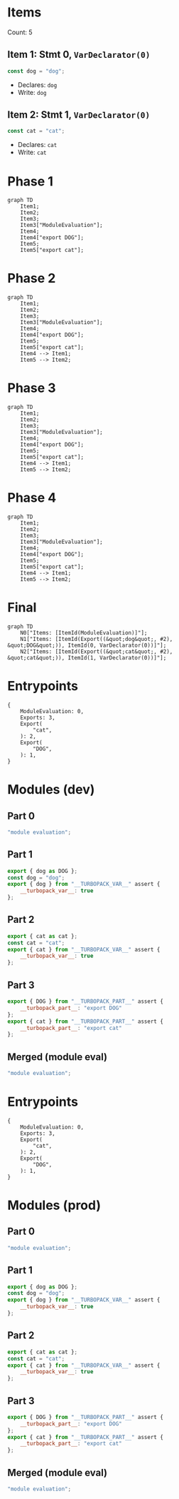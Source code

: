 # Items

Count: 5

## Item 1: Stmt 0, `VarDeclarator(0)`

```js
const dog = "dog";

```

- Declares: `dog`
- Write: `dog`

## Item 2: Stmt 1, `VarDeclarator(0)`

```js
const cat = "cat";

```

- Declares: `cat`
- Write: `cat`

# Phase 1
```mermaid
graph TD
    Item1;
    Item2;
    Item3;
    Item3["ModuleEvaluation"];
    Item4;
    Item4["export DOG"];
    Item5;
    Item5["export cat"];
```
# Phase 2
```mermaid
graph TD
    Item1;
    Item2;
    Item3;
    Item3["ModuleEvaluation"];
    Item4;
    Item4["export DOG"];
    Item5;
    Item5["export cat"];
    Item4 --> Item1;
    Item5 --> Item2;
```
# Phase 3
```mermaid
graph TD
    Item1;
    Item2;
    Item3;
    Item3["ModuleEvaluation"];
    Item4;
    Item4["export DOG"];
    Item5;
    Item5["export cat"];
    Item4 --> Item1;
    Item5 --> Item2;
```
# Phase 4
```mermaid
graph TD
    Item1;
    Item2;
    Item3;
    Item3["ModuleEvaluation"];
    Item4;
    Item4["export DOG"];
    Item5;
    Item5["export cat"];
    Item4 --> Item1;
    Item5 --> Item2;
```
# Final
```mermaid
graph TD
    N0["Items: [ItemId(ModuleEvaluation)]"];
    N1["Items: [ItemId(Export((&quot;dog&quot;, #2), &quot;DOG&quot;)), ItemId(0, VarDeclarator(0))]"];
    N2["Items: [ItemId(Export((&quot;cat&quot;, #2), &quot;cat&quot;)), ItemId(1, VarDeclarator(0))]"];
```
# Entrypoints

```
{
    ModuleEvaluation: 0,
    Exports: 3,
    Export(
        "cat",
    ): 2,
    Export(
        "DOG",
    ): 1,
}
```


# Modules (dev)
## Part 0
```js
"module evaluation";

```
## Part 1
```js
export { dog as DOG };
const dog = "dog";
export { dog } from "__TURBOPACK_VAR__" assert {
    __turbopack_var__: true
};

```
## Part 2
```js
export { cat as cat };
const cat = "cat";
export { cat } from "__TURBOPACK_VAR__" assert {
    __turbopack_var__: true
};

```
## Part 3
```js
export { DOG } from "__TURBOPACK_PART__" assert {
    __turbopack_part__: "export DOG"
};
export { cat } from "__TURBOPACK_PART__" assert {
    __turbopack_part__: "export cat"
};

```
## Merged (module eval)
```js
"module evaluation";

```
# Entrypoints

```
{
    ModuleEvaluation: 0,
    Exports: 3,
    Export(
        "cat",
    ): 2,
    Export(
        "DOG",
    ): 1,
}
```


# Modules (prod)
## Part 0
```js
"module evaluation";

```
## Part 1
```js
export { dog as DOG };
const dog = "dog";
export { dog } from "__TURBOPACK_VAR__" assert {
    __turbopack_var__: true
};

```
## Part 2
```js
export { cat as cat };
const cat = "cat";
export { cat } from "__TURBOPACK_VAR__" assert {
    __turbopack_var__: true
};

```
## Part 3
```js
export { DOG } from "__TURBOPACK_PART__" assert {
    __turbopack_part__: "export DOG"
};
export { cat } from "__TURBOPACK_PART__" assert {
    __turbopack_part__: "export cat"
};

```
## Merged (module eval)
```js
"module evaluation";

```

